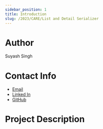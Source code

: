 ```yaml
---
sidebar_position: 1
title: Introduction
slug: /2023/CARE/List and Detail Serializer
---
```



# Author
Suyash Singh

# Contact Info
- [Email](mailto:suyashsingh.stem@gmail.com)
- [Linked In](https://www.linkedin.com/in/suyashsingh-stem/)
- [GitHub](https://www.github.com/geekgawd/)

# Project Description

